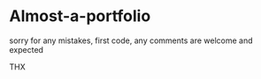 # Almost-a-portfolio

sorry for any mistakes, 
first code, 
any comments are welcome and expected

THX
